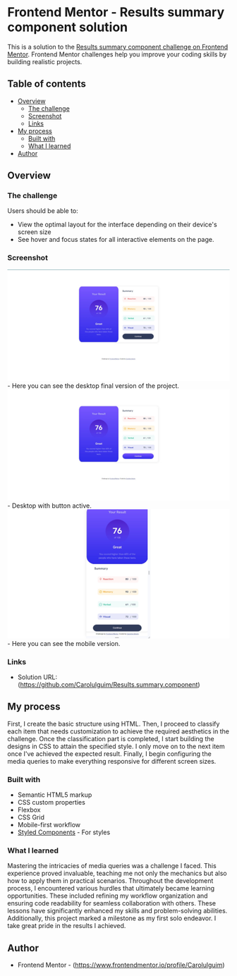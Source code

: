 # Frontend Mentor - Results summary component solution

This is a solution to the [Results summary component challenge on Frontend Mentor](https://www.frontendmentor.io/challenges/results-summary-component-CE_K6s0maV). Frontend Mentor challenges help you improve your coding skills by building realistic projects. 

## Table of contents

- [Overview](#overview)
  - [The challenge](#the-challenge)
  - [Screenshot](#screenshot)
  - [Links](#links)
- [My process](#my-process)
  - [Built with](#built-with)
  - [What I learned](#what-i-learned)
- [Author](#author)


## Overview

### The challenge

Users should be able to:

- View the optimal layout for the interface depending on their device's screen size
- See hover and focus states for all interactive elements on the page.

### Screenshot

![](./design\result.jpeg) - Here you can see the desktop final version of the project.
![](./design\desktop.active.jpeg) - Desktop with button active.
![](./design\mobile.jpeg) - Here you can see the mobile version.



### Links

- Solution URL: (https://github.com/Carolulguim/Results.summary.component)
## My process

First, I create the basic structure using HTML. Then, I proceed to classify each item that needs customization to achieve the required aesthetics in the challenge. Once the classification part is completed, I start building the designs in CSS to attain the specified style. I only move on to the next item once I've achieved the expected result. Finally, I begin configuring the media queries to make everything responsive for different screen sizes.

### Built with

- Semantic HTML5 markup
- CSS custom properties
- Flexbox
- CSS Grid
- Mobile-first workflow
- [Styled Components](https://styled-components.com/) - For styles

### What I learned

Mastering the intricacies of media queries was a challenge I faced. This experience proved invaluable, teaching me not only the mechanics but also how to apply them in practical scenarios. Throughout the development process, I encountered various hurdles that ultimately became learning opportunities. These included refining my workflow organization and ensuring code readability for seamless collaboration with others. These lessons have significantly enhanced my skills and problem-solving abilities. Additionally, this project marked a milestone as my first solo endeavor. I take great pride in the results I achieved.

## Author

- Frontend Mentor - (https://www.frontendmentor.io/profile/Carolulguim)
